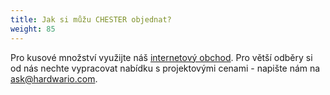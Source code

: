 ```yaml
---
title: Jak si můžu CHESTER objednat?
weight: 85
---
```


Pro kusové množství využijte náš [internetový obchod](https://obchod.hardwario.cz). Pro větší odběry si od nás nechte vypracovat nabídku s projektovými cenami - napište nám na [ask@hardwario.com](mailto:ask@hardwario.com).
